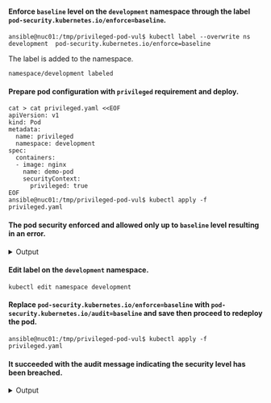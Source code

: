 #### Enforce `baseline` level on the `development` namespace through the label `pod-security.kubernetes.io/enforce=baseline`.
```
ansible@nuc01:/tmp/privileged-pod-vul$ kubectl label --overwrite ns development  pod-security.kubernetes.io/enforce=baseline
```
The label is added to the namespace.
```
namespace/development labeled
```
#### Prepare pod configuration with `privileged` requirement and deploy. 
```
cat > cat privileged.yaml <<EOF
apiVersion: v1
kind: Pod
metadata:
  name: privileged
  namespace: development
spec:
  containers:
  - image: nginx
    name: demo-pod
    securityContext:
      privileged: true
EOF
ansible@nuc01:/tmp/privileged-pod-vul$ kubectl apply -f privileged.yaml
```

#### The pod security enforced and allowed only up to `baseline` level resulting in an error.


<details>
<summary>Output</summary>
```
Error from server (Forbidden): error when creating "privileged.yaml": pods "privileged" is forbidden: violates PodSecurity "baseline:latest": privileged (container "demo-pod" must not set securityContext.privileged=true)
ansible@nuc01:/tmp/privileged-pod-vul$ 
```
</details>

#### Edit label on the `development` namespace.
```
kubectl edit namespace development
```
#### Replace `pod-security.kubernetes.io/enforce=baseline` with `pod-security.kubernetes.io/audit=baseline` and save then proceed to redeploy the pod.

```
ansible@nuc01:/tmp/privileged-pod-vul$ kubectl apply -f privileged.yaml
```
#### It succeeded with the audit message indicating the security level has been breached.
<details>
<summary>Output</summary>

```
{"kind":"Event","apiVersion":"audit.k8s.io/v1","level":"Metadata","auditID":"c925888e-8614-4df3-8e1d-7c4e8099ed94","stage":"ResponseComplete","requestURI":"/api/v1/namespaces/development/pods?fieldManager=kubectl-client-side-apply\u0026fieldValidation=Strict","verb":"create","user":{"username":"kubernetes-admin","groups":["kubeadm:cluster-admins","system:authenticated"]},"sourceIPs":["192.168.0.150"],"userAgent":"kubectl/v1.31.0 (linux/amd64) kubernetes/9edcffc","objectRef":{"resource":"pods","namespace":"development","name":"privileged","apiVersion":"v1"},"responseStatus":{"metadata":{},"code":201},"requestReceivedTimestamp":"2024-12-19T08:43:23.919259Z","stageTimestamp":"2024-12-19T08:43:23.923464Z","annotations":{"authorization.k8s.io/decision":"allow","authorization.k8s.io/reason":"RBAC: allowed by ClusterRoleBinding \"kubeadm:cluster-admins\" of ClusterRole \"cluster-admin\" to Group \"kubeadm:cluster-admins\"","pod-security.kubernetes.io/audit-violations":"would violate PodSecurity \"baseline:latest\": privileged (container \"demo-pod\" must not set securityContext.privileged=true)","pod-security.kubernetes.io/enforce-policy":"privileged:latest"}}
```
</details>